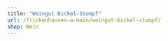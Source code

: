 ```yaml
---
title: "Weingut Bickel-Stumpf"
url: /frickenhausen-a-main/weingut-bickel-stumpf/
shop: Wein
---
```

